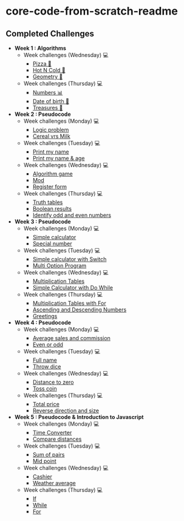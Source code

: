 # core-code-from-scratch-readme

## Completed Challenges

* **Week 1 : Algorithms**
  * Week challenges (Wednesday) 💻
    * [Pizza 🍕](https://github.com/4janel/core-code-from-scratch-readme/blob/74da02bdef859e072d4c2ca4e9a891d65bdc335a/Algorithms%20-%20Week%201/Week%20challenges%20(Wednesday)%20%F0%9F%92%BB/1.%20Pizza%20%F0%9F%8D%95/README.md)
    * [Hot N Cold 🥶](https://github.com/4janel/core-code-from-scratch-readme/blob/74da02bdef859e072d4c2ca4e9a891d65bdc335a/Algorithms%20-%20Week%201/Week%20challenges%20(Wednesday)%20%F0%9F%92%BB/2.%20Hot%20N%20Cold%20%F0%9F%A4%92%20%F0%9F%A7%8A%20%F0%9F%94%A5/README.md)
    * [Geometry 📐](https://github.com/4janel/core-code-from-scratch-readme/blob/74da02bdef859e072d4c2ca4e9a891d65bdc335a/Algorithms%20-%20Week%201/Week%20challenges%20(Wednesday)%20%F0%9F%92%BB/3.%20Some%20geometry%20%F0%9F%93%90/README.md)
  * Week challenges (Thursday) 💻
    * [Numbers 📊](https://github.com/4janel/core-code-from-scratch-readme/blob/74da02bdef859e072d4c2ca4e9a891d65bdc335a/Algorithms%20-%20Week%201/Week%20challenges%20(Thursday)%20%F0%9F%92%BB/1.%20Numbers%20%F0%9F%93%8A/README.md)
    * [Date of birth 👧](https://github.com/4janel/core-code-from-scratch-readme/blob/74da02bdef859e072d4c2ca4e9a891d65bdc335a/Algorithms%20-%20Week%201/Week%20challenges%20(Thursday)%20%F0%9F%92%BB/2.%20Date%20of%20birth%20%F0%9F%91%A7/README.md)
    * [Treasures 👑](https://github.com/4janel/core-code-from-scratch-readme/blob/74da02bdef859e072d4c2ca4e9a891d65bdc335a/Algorithms%20-%20Week%201/Week%20challenges%20(Thursday)%20%F0%9F%92%BB/3.%20Treasures%20%F0%9F%91%91/README.md)
* **Week 2 : Pseudocode**
  * Week challenges (Monday) 💻
    * [Logic problem](https://github.com/4janel/core-code-from-scratch-readme/blob/74da02bdef859e072d4c2ca4e9a891d65bdc335a/Pseudocode%20-%20Week%202/Week%20challenges%20(Monday)%20%F0%9F%92%BB/1.%20Logic%20problem/README.md)
    * [Cereal vrs Milk](https://github.com/4janel/core-code-from-scratch-readme/blob/74da02bdef859e072d4c2ca4e9a891d65bdc335a/Pseudocode%20-%20Week%202/Week%20challenges%20(Monday)%20%F0%9F%92%BB/2.%20Cereal%20vrs%20Milk/README.md)
  * Week challenges (Tuesday) 💻
    * [Print my name](https://github.com/4janel/core-code-from-scratch-readme/blob/74da02bdef859e072d4c2ca4e9a891d65bdc335a/Pseudocode%20-%20Week%202/Week%20challenges%20(Tuesday)%20%F0%9F%92%BB/1.%20%20Print%20my%20name/README.md)
    * [Print my name & age](https://github.com/4janel/core-code-from-scratch-readme/blob/74da02bdef859e072d4c2ca4e9a891d65bdc335a/Pseudocode%20-%20Week%202/Week%20challenges%20(Tuesday)%20%F0%9F%92%BB/2.%20Print%20my%20name%20&%20age/README.md)
  * Week challenges (Wednesday) 💻
    * [Algorithm game](https://github.com/4janel/core-code-from-scratch-readme/blob/74da02bdef859e072d4c2ca4e9a891d65bdc335a/Pseudocode%20-%20Week%202/Week%20challenges%20(Wednesday)%20%F0%9F%92%BB/1.%20Algorithm%20game/README.md)
    * [Mod](https://github.com/4janel/core-code-from-scratch-readme/blob/74da02bdef859e072d4c2ca4e9a891d65bdc335a/Pseudocode%20-%20Week%202/Week%20challenges%20(Wednesday)%20%F0%9F%92%BB/2.%20Mod/README.md)
    * [Register form](https://github.com/4janel/core-code-from-scratch-readme/blob/74da02bdef859e072d4c2ca4e9a891d65bdc335a/Pseudocode%20-%20Week%202/Week%20challenges%20(Wednesday)%20%F0%9F%92%BB/3.%20Register%20form/README.md)
  * Week challenges (Thursday) 💻
    * [Truth tables](https://github.com/4janel/core-code-from-scratch-readme/blob/74da02bdef859e072d4c2ca4e9a891d65bdc335a/Pseudocode%20-%20Week%202/Week%20challenges%20(Thursday)%20%F0%9F%92%BB/1.%20Truth%20tables/README.md)
    * [Boolean results](https://github.com/4janel/core-code-from-scratch-readme/blob/74da02bdef859e072d4c2ca4e9a891d65bdc335a/Pseudocode%20-%20Week%202/Week%20challenges%20(Thursday)%20%F0%9F%92%BB/2.%20Boolean%20results/README.md)
    * [Identify odd and even numbers](https://github.com/4janel/core-code-from-scratch-readme/blob/74da02bdef859e072d4c2ca4e9a891d65bdc335a/Pseudocode%20-%20Week%202/Week%20challenges%20(Thursday)%20%F0%9F%92%BB/3.%20Identify%20odd%20and%20even%20numbers/README.md)
* **Week 3 : Pseudocode**
  * Week challenges (Monday) 💻
    * [Simple calculator](https://github.com/4janel/core-code-from-scratch-readme/blob/74da02bdef859e072d4c2ca4e9a891d65bdc335a/Pseudocode%20-%20Week%203/Week%20challenges%20(Monday)%20%F0%9F%92%BB/1.%20Simple%20calculator/README.md)
    * [Special number](https://github.com/4janel/core-code-from-scratch-readme/blob/74da02bdef859e072d4c2ca4e9a891d65bdc335a/Pseudocode%20-%20Week%203/Week%20challenges%20(Monday)%20%F0%9F%92%BB/2.%20Special%20number/README.md)
  * Week challenges (Tuesday) 💻
    * [Simple calculator with Switch](https://github.com/4janel/core-code-from-scratch-readme/blob/74da02bdef859e072d4c2ca4e9a891d65bdc335a/Pseudocode%20-%20Week%203/Week%20challenges%20(Tuesday)%20%F0%9F%92%BB/1.%20Simple%20calculator%20with%20Switch/README.md)
    * [Multi Option Program](https://github.com/4janel/core-code-from-scratch-readme/blob/3044922510b1ac943fa37dffca63f137220f45ec/Pseudocode%20-%20Week%203/Week%20challenges%20(Tuesday)%20%F0%9F%92%BB/2.%20Multi%20Option%20Program/README.md)
  * Week challenges (Wednesday) 💻
    * [Multiplication Tables](https://github.com/4janel/core-code-from-scratch-readme/blob/3044922510b1ac943fa37dffca63f137220f45ec/Pseudocode%20-%20Week%203/Week%20challenges%20(Wednesday)%20%F0%9F%92%BB/1.%20Multiplication%20Tables/README.md)
    * [Simple Calculator with Do While](https://github.com/4janel/core-code-from-scratch-readme/blob/3044922510b1ac943fa37dffca63f137220f45ec/Pseudocode%20-%20Week%203/Week%20challenges%20(Wednesday)%20%F0%9F%92%BB/2.%20Simple%20Calculator%20with%20Do%20While/README.md)
  * Week challenges (Thursday) 💻
    * [Multiplication Tables with For](https://github.com/4janel/core-code-from-scratch-readme/blob/3044922510b1ac943fa37dffca63f137220f45ec/Pseudocode%20-%20Week%203/Week%20challenges%20(Thursday)%20%F0%9F%92%BB/1.%20Multiplication%20Tables%20with%20For/README.md)
    * [Ascending and Descending Numbers](https://github.com/4janel/core-code-from-scratch-readme/blob/3044922510b1ac943fa37dffca63f137220f45ec/Pseudocode%20-%20Week%203/Week%20challenges%20(Thursday)%20%F0%9F%92%BB/2.%20Ascending%20and%20Descending%20Numbers/README.md)
    * [Greetings](https://github.com/4janel/core-code-from-scratch-readme/blob/3044922510b1ac943fa37dffca63f137220f45ec/Pseudocode%20-%20Week%203/Week%20challenges%20(Thursday)%20%F0%9F%92%BB/3.%20Greetings/README.md)
* **Week 4 : Pseudocode**
  * Week challenges (Monday) 💻
    * [Average sales and commission](https://github.com/4janel/core-code-from-scratch-readme/blob/3044922510b1ac943fa37dffca63f137220f45ec/Pseudocode%20-%20Week%204/Week%20challenges%20(Monday)%20%F0%9F%92%BB/1.%20Average%20sales%20and%20commission/README.md)
    * [Even or odd](https://github.com/4janel/core-code-from-scratch-readme/blob/3044922510b1ac943fa37dffca63f137220f45ec/Pseudocode%20-%20Week%204/Week%20challenges%20(Monday)%20%F0%9F%92%BB/2.%20Even%20or%20odd/README.md)
  * Week challenges (Tuesday) 💻
    * [Full name](https://github.com/4janel/core-code-from-scratch-readme/blob/3044922510b1ac943fa37dffca63f137220f45ec/Pseudocode%20-%20Week%204/Week%20challenges%20(Tuesday)%20%F0%9F%92%BB/2.%20Full%20name/README.md)
    * [Throw dice](https://github.com/4janel/core-code-from-scratch-readme/blob/3044922510b1ac943fa37dffca63f137220f45ec/Pseudocode%20-%20Week%204/Week%20challenges%20(Tuesday)%20%F0%9F%92%BB/3.%20Throw%20dice/README.md)
  * Week challenges (Wednesday) 💻
    * [Distance to zero](https://github.com/4janel/core-code-from-scratch-readme/blob/3044922510b1ac943fa37dffca63f137220f45ec/Pseudocode%20-%20Week%204/Week%20challenges%20(Wednesday)%20%F0%9F%92%BB/1.%20Distance%20to%20zero/README.md)
    * [Toss coin](https://github.com/4janel/core-code-from-scratch-readme/blob/3044922510b1ac943fa37dffca63f137220f45ec/Pseudocode%20-%20Week%204/Week%20challenges%20(Wednesday)%20%F0%9F%92%BB/2.%20Toss%20coin/README.md)
  * Week challenges (Thursday) 💻
    * [Total price](https://github.com/4janel/core-code-from-scratch-readme/blob/3044922510b1ac943fa37dffca63f137220f45ec/Pseudocode%20-%20Week%204/Week%20challenges%20(Thursday)%20%F0%9F%92%BB/2.%20Total%20price/README.md)
    * [Reverse direction and size](https://github.com/4janel/core-code-from-scratch-readme/blob/3044922510b1ac943fa37dffca63f137220f45ec/Pseudocode%20-%20Week%204/Week%20challenges%20(Thursday)%20%F0%9F%92%BB/3.%20Reverse%20direction%20and%20size/README.md)
* **Week 5 : Pseudocode & Introduction to Javascript**
  * Week challenges (Monday) 💻
    * [Time Converter](https://github.com/4janel/core-code-from-scratch-readme/blob/3044922510b1ac943fa37dffca63f137220f45ec/Pseudocode%20&%20Introduction%20to%20Javascript%20-%20Week%205/Week%20challenges%20(Monday)%20%F0%9F%92%BB/1.%20Time%20Converter/README.md)
    * [Compare distances](https://github.com/4janel/core-code-from-scratch-readme/blob/3044922510b1ac943fa37dffca63f137220f45ec/Pseudocode%20&%20Introduction%20to%20Javascript%20-%20Week%205/Week%20challenges%20(Monday)%20%F0%9F%92%BB/2.%20Compare%20distances/README.md)
  * Week challenges (Tuesday) 💻
    * [Sum of pairs](https://github.com/4janel/core-code-from-scratch-readme/blob/3044922510b1ac943fa37dffca63f137220f45ec/Pseudocode%20&%20Introduction%20to%20Javascript%20-%20Week%205/Week%20challenges%20(Tuesday)%20%F0%9F%92%BB/2.%20Sum%20of%20pairs/README.md)
    * [Mid point](https://github.com/4janel/core-code-from-scratch-readme/blob/3044922510b1ac943fa37dffca63f137220f45ec/Pseudocode%20&%20Introduction%20to%20Javascript%20-%20Week%205/Week%20challenges%20(Tuesday)%20%F0%9F%92%BB/3.%20Mid%20point/README.md)
  * Week challenges (Wednesday) 💻
    * [Cashier](https://github.com/4janel/core-code-from-scratch-readme/blob/3044922510b1ac943fa37dffca63f137220f45ec/Pseudocode%20&%20Introduction%20to%20Javascript%20-%20Week%205/Week%20challenges%20(Wednesday)%20%F0%9F%92%BB/1.%20Cashier/README.md)
    * [Weather average](https://github.com/4janel/core-code-from-scratch-readme/blob/3044922510b1ac943fa37dffca63f137220f45ec/Pseudocode%20&%20Introduction%20to%20Javascript%20-%20Week%205/Week%20challenges%20(Wednesday)%20%F0%9F%92%BB/2.%20Weather%20average/README.md)
  * Week challenges (Thursday) 💻
    * [If](https://github.com/4janel/core-code-from-scratch-readme/blob/3044922510b1ac943fa37dffca63f137220f45ec/Pseudocode%20&%20Introduction%20to%20Javascript%20-%20Week%205/Week%20challenges%20(Thursday)%20%F0%9F%92%BB/1.%20If/README.md)
    * [While](https://github.com/4janel/core-code-from-scratch-readme/blob/3044922510b1ac943fa37dffca63f137220f45ec/Pseudocode%20&%20Introduction%20to%20Javascript%20-%20Week%205/Week%20challenges%20(Thursday)%20%F0%9F%92%BB/2.%20While/README.md)
    * [For](https://github.com/4janel/core-code-from-scratch-readme/blob/3044922510b1ac943fa37dffca63f137220f45ec/Pseudocode%20&%20Introduction%20to%20Javascript%20-%20Week%205/Week%20challenges%20(Thursday)%20%F0%9F%92%BB/3.%20For/README.md)
